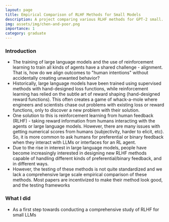 ```yaml
---
layout: page
title: Empirical Comparison of RLHF Methods for Small Models
description: A project comparing various RLHF methods for GPT-2 small.
img: assets/img/chen-and-poor.png
importance: 1
category: graduate
---
```


### Introduction
* The training of large language models and the use of reinforcement learning to train all kinds of agents have a shared challenge - alignment. That is, how do we align outcomes to "human intentions" without accidentally creating unwanted behavior?
* Historically, large language models have been trained using supervised methods with hand-designed loss functions, while reinforcement learning has relied on the subtle art of reward shaping (hand-designed reward functions). This often creates a game of whack-a-mole where engineers and scientists chase out problems with existing loss or reward functions, only to discover a new problem with their solution.
* One solution to this is reinforcement learning from human feedback (RLHF) - taking reward information from humans interacting with the agents or large language models. However, there are many issues with getting numerical scores from humans (subjectivity, harder to elicit, etc). So, it is more common to ask humans for preferential or binary feedback when they interact with LLMs or interfaces for an RL agent.
* Due to the rise in interest in large language models, people have become increasingly interested in designing new RLHF methods capable of handling different kinds of preferential/binary feedback, and in different ways.
* However, the testing of these methods is not quite standardized and we lack a comprehensive large scale empirical comparison of these methods. Most papers are incentivized to make their method look good, and the testing frameworks 

### What I did
* As a first step towards conducting a comprehensive study of RLHF for small LLMs
